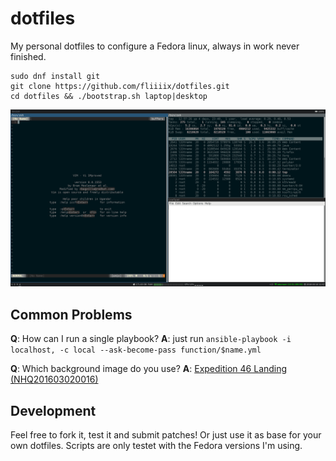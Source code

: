 dotfiles
========

My personal dotfiles to configure a Fedora linux, always in work never finished.

```
sudo dnf install git
git clone https://github.com/fliiiix/dotfiles.git
cd dotfiles && ./bootstrap.sh laptop|desktop
```

![desktop](desktop.png)

## Common Problems

**Q**: How can I run a single playbook?
**A**: just run `ansible-playbook -i localhost, -c local --ask-become-pass function/$name.yml`

**Q**: Which background image do you use?
**A**: [Expedition 46 Landing (NHQ201603020016)](https://www.flickr.com/photos/nasahqphoto/25446711355/)

## Development

Feel free to fork it, test it and submit patches! Or just use it as base
for your own dotfiles. Scripts are only testet with the Fedora versions I'm using.
